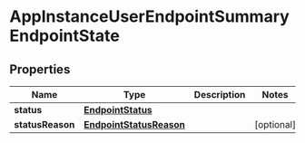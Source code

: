 

# AppInstanceUserEndpointSummaryEndpointState


## Properties

| Name | Type | Description | Notes |
|------------ | ------------- | ------------- | -------------|
|**status** | [**EndpointStatus**](EndpointStatus.md) |  |  |
|**statusReason** | [**EndpointStatusReason**](EndpointStatusReason.md) |  |  [optional] |



